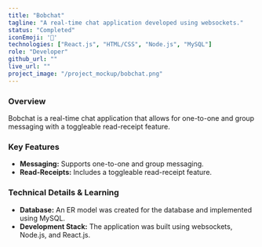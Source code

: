 ```yaml
---
title: "Bobchat"
tagline: "A real-time chat application developed using websockets."
status: "Completed"
iconEmoji: '💬'
technologies: ["React.js", "HTML/CSS", "Node.js", "MySQL"] 
role: "Developer"
github_url: ""
live_url: ""
project_image: "/project_mockup/bobchat.png"
---
```


### Overview
Bobchat is a real-time chat application that allows for one-to-one and group messaging with a toggleable read-receipt feature.

### Key Features
- **Messaging:** Supports one-to-one and group messaging.
- **Read-Receipts:** Includes a toggleable read-receipt feature.

### Technical Details & Learning
- **Database:** An ER model was created for the database and implemented using MySQL.
- **Development Stack:** The application was built using websockets, Node.js, and React.js.